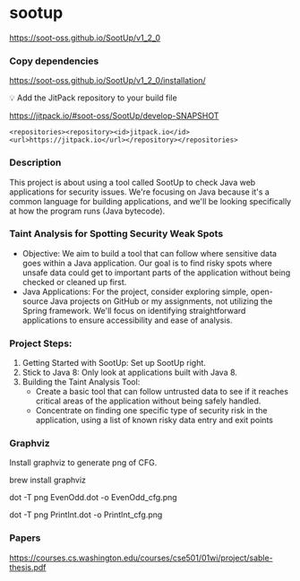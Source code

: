# sootup
https://soot-oss.github.io/SootUp/v1_2_0

### Copy dependencies
https://soot-oss.github.io/SootUp/v1_2_0/installation/

<aside>
💡 Add the JitPack repository to your build file

https://jitpack.io/#soot-oss/SootUp/develop-SNAPSHOT

```markup
<repositories><repository><id>jitpack.io</id><url>https://jitpack.io</url></repository></repositories>
```

</aside>

### Description
This project is about using a tool called SootUp to check Java web applications for
security issues. We're focusing on Java because it's a common language for
building applications, and we'll be looking specifically at how the program runs
(Java bytecode).

### Taint Analysis for Spotting Security Weak Spots
 - Objective: We aim to build a tool that can follow where sensitive data goes
within a Java application. Our goal is to find risky spots where unsafe data
could get to important parts of the application without being checked or
cleaned up first.
 - Java Applications:
For the project, consider exploring simple, open-source Java projects on GitHub
or my assignments, not utilizing the Spring framework. We'll focus on identifying
straightforward applications to ensure accessibility and ease of analysis.

### Project Steps:
1. Getting Started with SootUp: Set up SootUp right.
2. Stick to Java 8: Only look at applications built with Java 8.
3. Building the Taint Analysis Tool:
    - Create a basic tool that can follow untrusted data to see if it reaches
   critical areas of the application without being safely handled.
    - Concentrate on finding one specific type of security risk in the application,
   using a list of known risky data entry and exit points
### Graphviz
Install graphviz to generate png of CFG.

brew install graphviz

dot -T png EvenOdd.dot -o EvenOdd_cfg.png

dot -T png PrintInt.dot -o PrintInt_cfg.png

### Papers
https://courses.cs.washington.edu/courses/cse501/01wi/project/sable-thesis.pdf
